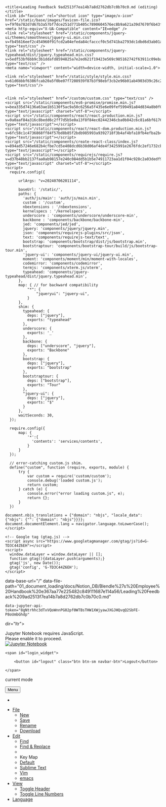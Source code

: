 <!DOCTYPE HTML>
<html>

<head>
    <meta charset="utf-8">

    <title>Leading Feedback 9ad2513f7ea14b7a8d2762db7c0b70c0.md (editing)</title>
    <link id="favicon" rel="shortcut icon" type="image/x-icon" href="/static/base/images/favicon-file.ico?v=f9f0a782d7d67b3a57bf7dce251d771b405c7890604576ec8b9a621a39d7670f6b43ffabef1e566f1cd741ee302e15977d9e1cf60bbacebafe75787b9916415c">
    <meta http-equiv="X-UA-Compatible" content="IE=edge" />
    <link rel="stylesheet" href="/static/components/jquery-ui/themes/smoothness/jquery-ui.min.css?v=fb45616eef2c454960f91fcd2a04efeda84cfacccf0c5d741ba2793dc1dbd6d3ab01aaae6485222945774c7d7a9a2e9fb87e0d8ef1ea96893aa6906147a371bb" type="text/css" />
    <link rel="stylesheet" href="/static/components/jquery-typeahead/dist/jquery.typeahead.min.css?v=5edf53bf6bb9c3b1ddafd8594825a7e2ed621f19423e569c985162742f63911c09eba2c529f8fb47aebf27fafdfe287d563347f58c1126b278189a18871b6a9a" type="text/css" />
    <meta name="viewport" content="width=device-width, initial-scale=1.0">
    
    
<link rel="stylesheet" href="/static/components/codemirror/lib/codemirror.css?v=81fecb54f83101e2bbe6d2e3131e252ac83f2910366100ca83ba4834f5d41754c837f306eecfdceed05f9c9111614942e2ced5acdd8040746b66c6bef0141d0e">
<link rel="stylesheet" href="/static/components/codemirror/addon/dialog/dialog.css?v=e7f5db4afaccf8a00c10d62c3693642323d3fcf17604a4797803df04e4f144a944dc646c2fda20548df538ada775570127b2a15403996a171ced1769697f3ee4">

    <link rel="stylesheet" href="/static/style/style.min.css?v=61d6bbbf6386fcab20a5f0be07f7208939f87b3f98ebf3cb2e96b01ab4903d39c26c203ceaa4e53b95af89bb6d0ac4e533cad4e2aedbd95124deb87038263745" type="text/css"/>
    

    <link rel="stylesheet" href="/custom/custom.css" type="text/css" />
    <script src="/static/components/es6-promise/promise.min.js?v=bea335d74136a63ae1b5130f5ac9a50c6256a5f435e6e09fef599491a84d834a8b0f011ca3eaaca3b4ab6a2da2d3e1191567a2f171e60da1d10e5b9d52f84184" type="text/javascript" charset="utf-8"></script>
    <script src="/static/components/react/react.production.min.js?v=9a0aaf84a316c8bedd6c2ff7d5b5e0a13f8f84ec02442346cba0b842c6c81a6bf6176e64f3675c2ebf357cb5bb048e0b527bd39377c95681d22468da3d5de735" type="text/javascript"></script>
    <script src="/static/components/react/react-dom.production.min.js?v=6fc58c1c4736868ff84f57bd8b85f2bdb985993a9392718f3b4af4bfa10fb4efba2b4ddd68644bd2a8daf0619a3844944c9c43f8528364a1aa6fc01ec1b8ae84" type="text/javascript"></script>
    <script src="/static/components/create-react-class/index.js?v=894ad57246e682b4cfbe7cd5e408dcd6b38d06af4de4f3425991e2676fdc2ef1732cbd19903104198878ae77de12a1996de3e7da3a467fb226bdda8f4618faec" type="text/javascript"></script>
    <script src="/static/components/requirejs/require.js?v=d37b48bb2137faa0ab98157e240c084dd5b1b5e74911723aa1d1f04c928c2a03dedf922d049e4815f7e5a369faa2e6b6a1000aae958b7953b5cc60411154f593" type="text/javascript" charset="utf-8"></script>
    <script>
      require.config({
          
          urlArgs: "v=20240706201114",
          
          baseUrl: '/static/',
          paths: {
            'auth/js/main': 'auth/js/main.min',
            custom : '/custom',
            nbextensions : '/nbextensions',
            kernelspecs : '/kernelspecs',
            underscore : 'components/underscore/underscore-min',
            backbone : 'components/backbone/backbone-min',
            jed: 'components/jed/jed',
            jquery: 'components/jquery/jquery.min',
            json: 'components/requirejs-plugins/src/json',
            text: 'components/requirejs-text/text',
            bootstrap: 'components/bootstrap/dist/js/bootstrap.min',
            bootstraptour: 'components/bootstrap-tour/build/js/bootstrap-tour.min',
            'jquery-ui': 'components/jquery-ui/jquery-ui.min',
            moment: 'components/moment/min/moment-with-locales',
            codemirror: 'components/codemirror',
            termjs: 'components/xterm.js/xterm',
            typeahead: 'components/jquery-typeahead/dist/jquery.typeahead.min',
          },
          map: { // for backward compatibility
              "*": {
                  "jqueryui": "jquery-ui",
              }
          },
          shim: {
            typeahead: {
              deps: ["jquery"],
              exports: "typeahead"
            },
            underscore: {
              exports: '_'
            },
            backbone: {
              deps: ["underscore", "jquery"],
              exports: "Backbone"
            },
            bootstrap: {
              deps: ["jquery"],
              exports: "bootstrap"
            },
            bootstraptour: {
              deps: ["bootstrap"],
              exports: "Tour"
            },
            "jquery-ui": {
              deps: ["jquery"],
              exports: "$"
            }
          },
          waitSeconds: 30,
      });

      require.config({
          map: {
              '*':{
                'contents': 'services/contents',
              }
          }
      });

      // error-catching custom.js shim.
      define("custom", function (require, exports, module) {
          try {
              var custom = require('custom/custom');
              console.debug('loaded custom.js');
              return custom;
          } catch (e) {
              console.error("error loading custom.js", e);
              return {};
          }
      })

    document.nbjs_translations = {"domain": "nbjs", "locale_data": {"nbjs": {"": {"domain": "nbjs"}}}};
    document.documentElement.lang = navigator.language.toLowerCase();
    </script>

    <!-- Google tag (gtag.js) -->
    <script async src="https://www.googletagmanager.com/gtag/js?id=G-TD3C44Z6EH"></script>
    <script>
      window.dataLayer = window.dataLayer || [];
      function gtag(){dataLayer.push(arguments);}
      gtag('js', new Date());
      gtag('config', 'G-TD3C44Z6EH');
    </script>

    
    

</head>

<body class="edit_app "
 
data-base-url="/"
data-file-path="01_document_loading/docs/Notion_DB/Blendle%27s%20Employee%20Handbook%20e367aa77e225482c849111687e114a56/Leading%20Feedback%209ad2513f7ea14b7a8d2762db7c0b70c0.md"

  
    data-jupyter-api-token="8gNtrhhc3dTxVQoWnnPG02pf0WTBsTHW1XWjyawJXGJHQvqQ2SbFE-P8oUmbGhdp"
  
 

dir="ltr">

<noscript>
    <div id='noscript'>
      Jupyter Notebook requires JavaScript.<br>
      Please enable it to proceed. 
  </div>
</noscript>

<div id="header" role="navigation" aria-label="Top Menu">
  <div id="header-container" class="container">
  <div id="ipython_notebook" class="nav navbar-brand"><a href="/tree?token=8gNtrhhc3dTxVQoWnnPG02pf0WTBsTHW1XWjyawJXGJHQvqQ2SbFE-P8oUmbGhdp" title='dashboard'>
      <img src='/static/base/images/logo.png?v=a2a176ee3cee251ffddf5fa21fe8e43727a9e5f87a06f9c91ad7b776d9e9d3d5e0159c16cc188a3965e00375fb4bc336c16067c688f5040c0c2d4bfdb852a9e4' alt='Jupyter Notebook'/>
  </a></div>

  

<span id="save_widget" class="pull-left save_widget">
    <span class="filename"></span>
    <span class="last_modified"></span>
</span>


  

  
  
  
  

    <span id="login_widget">
      
        <button id="logout" class="btn btn-sm navbar-btn">Logout</button>
      
    </span>

  

  
  
  </div>
  <div class="header-bar"></div>

  

<div id="menubar-container" class="container">
  <div id="menubar">
    <div id="menus" class="navbar navbar-default" role="navigation">
      <div class="container-fluid">
          <p  class="navbar-text indicator_area">
          <span id="current-mode" >current mode</span>
          </p>
        <button type="button" class="btn btn-default navbar-toggle" data-toggle="collapse" data-target=".navbar-collapse">
          <i class="fa fa-bars"></i>
          <span class="navbar-text">Menu</span>
        </button>
        <ul class="nav navbar-nav navbar-right">
          <li id="notification_area"></li>
        </ul>
        <div class="navbar-collapse collapse">
          <ul class="nav navbar-nav">
            <li class="dropdown"><a href="#" class="dropdown-toggle" data-toggle="dropdown">File</a>
              <ul id="file-menu" class="dropdown-menu">
                <li id="new-file"><a href="#">New</a></li>
                <li id="save-file"><a href="#">Save</a></li>
                <li id="rename-file"><a href="#">Rename</a></li>
                <li id="download-file"><a href="#">Download</a></li>
              </ul>
            </li>
            <li class="dropdown"><a href="#" class="dropdown-toggle" data-toggle="dropdown">Edit</a>
              <ul id="edit-menu" class="dropdown-menu">
                <li id="menu-find"><a href="#">Find</a></li>
                <li id="menu-replace"><a href="#">Find &amp; Replace</a></li>
                <li class="divider"></li>
                <li class="dropdown-header">Key Map</li>
                <li id="menu-keymap-default"><a href="#">Default<i class="fa"></i></a></li>
                <li id="menu-keymap-sublime"><a href="#">Sublime Text<i class="fa"></i></a></li>
                <li id="menu-keymap-vim"><a href="#">Vim<i class="fa"></i></a></li>
                <li id="menu-keymap-emacs"><a href="#">emacs<i class="fa"></i></a></li>
              </ul>
            </li>
            <li class="dropdown"><a href="#" class="dropdown-toggle" data-toggle="dropdown">View</a>
              <ul id="view-menu" class="dropdown-menu">
              <li id="toggle_header" title="Show/Hide the logo and notebook title (above menu bar)">
              <a href="#">Toggle Header</a></li>
              <li id="menu-line-numbers"><a href="#">Toggle Line Numbers</a></li>
              </ul>
            </li>
            <li class="dropdown"><a href="#" class="dropdown-toggle" data-toggle="dropdown">Language</a>
              <ul id="mode-menu" class="dropdown-menu">
              </ul>
            </li>
          </ul>
        </div>
      </div>
    </div>
  </div>
</div>

<div class="lower-header-bar"></div>


</div>

<div id="site">


<div id="texteditor-backdrop">
<div id="texteditor-container" class="container"></div>
</div>


</div>






    


<script src="/static/edit/js/main.min.js?v=587e83c735545d7976a1e3293d0dfe355d0c60b94afc09ca42a395e2035c218d4fbf7ed9d21e5815796b593035e3b9b53af79a39cd36ca0a2bdcfea1db77ee49" type="text/javascript" charset="utf-8"></script>


<script type='text/javascript'>
  function _remove_token_from_url() {
    if (window.location.search.length <= 1) {
      return;
    }
    var search_parameters = window.location.search.slice(1).split('&');
    for (var i = 0; i < search_parameters.length; i++) {
      if (search_parameters[i].split('=')[0] === 'token') {
        // remote token from search parameters
        search_parameters.splice(i, 1);
        var new_search = '';
        if (search_parameters.length) {
          new_search = '?' + search_parameters.join('&');
        }
        var new_url = window.location.origin + 
                      window.location.pathname + 
                      new_search + 
                      window.location.hash;
        window.history.replaceState({}, "", new_url);
        return;
      }
    }
  }
  _remove_token_from_url();
</script>
</body>

</html>
